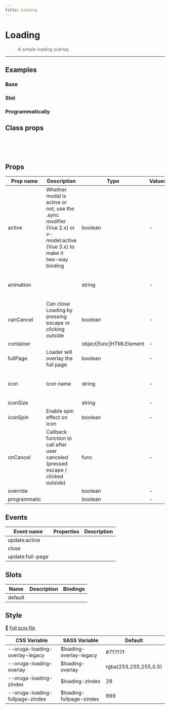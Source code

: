 ```yaml
---
title: Loading
---
```


# Loading

> A simple loading overlay

> <CarbonAds />

---

## Examples

### Base

<ExampleViewer example="loading/base" />

### Slot

<ExampleViewer example="loading/slot" />

### Programmatically

<ExampleViewer example="loading/programmatically" />

## Class props

<br />

<inspector-viewer component="loading" />

<br />
<br />

## Props

| Prop name    | Description                                                                                                             | Type                      | Values | Default                                                                                                                                  |
| ------------ | ----------------------------------------------------------------------------------------------------------------------- | ------------------------- | ------ | ---------------------------------------------------------------------------------------------------------------------------------------- |
| active       | Whether modal is active or not, use the .sync modifier (Vue 2.x) or v-model:active (Vue 3.x) to make it two-way binding | boolean                   | -      |                                                                                                                                          |
| animation    |                                                                                                                         | string                    | -      | <div>From <b>config</b></div><br><code style='white-space: nowrap; padding: 0;'> loading: {<br>&nbsp;&nbsp;animation: 'fade'<br>}</code> |
| canCancel    | Can close Loading by pressing escape or clicking outside                                                                | boolean                   | -      | false                                                                                                                                    |
| container    |                                                                                                                         | object\|func\|HTMLElement | -      |                                                                                                                                          |
| fullPage     | Loader will overlay the full page                                                                                       | boolean                   | -      | true                                                                                                                                     |
| icon         | Icon name                                                                                                               | string                    | -      | <div>From <b>config</b></div><br><code style='white-space: nowrap; padding: 0;'> loading: {<br>&nbsp;&nbsp;icon: 'loading'<br>}</code>   |
| iconSize     |                                                                                                                         | string                    | -      | 'medium'                                                                                                                                 |
| iconSpin     | Enable spin effect on icon                                                                                              | boolean                   | -      | true                                                                                                                                     |
| onCancel     | Callback function to call after user canceled (pressed escape / clicked outside)                                        | func                      | -      | Default function (see source code)                                                                                                       |
| override     |                                                                                                                         | boolean                   | -      |                                                                                                                                          |
| programmatic |                                                                                                                         | boolean                   | -      |                                                                                                                                          |

## Events

| Event name       | Properties | Description |
| ---------------- | ---------- | ----------- |
| update:active    |            |
| close            |            |
| update:full-page |            |

## Slots

| Name    | Description | Bindings |
| ------- | ----------- | -------- |
| default |             |          |

## Style

📄 [Full scss file](https://github.com/oruga-ui/oruga/blob/master/packages/oruga/src/scss/components/__loading.scss.scss)

| CSS Variable                    | SASS Variable             | Default               |
| ------------------------------- | ------------------------- | --------------------- |
| --oruga-loading-overlay-legacy  | \$loading-overlay-legacy  | #7f7f7f               |
| --oruga-loading-overlay         | \$loading-overlay         | rgba(255,255,255,0.5) |
| --oruga-loading-zindex          | \$loading-zindex          | 29                    |
| --oruga-loading-fullpage-zindex | \$loading-fullpage-zindex | 999                   |
